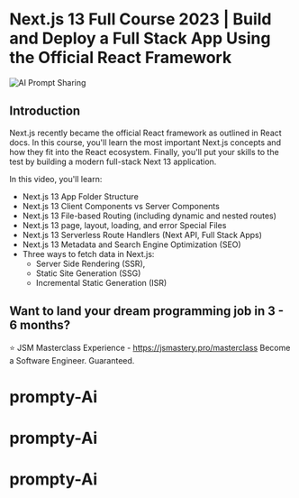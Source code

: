 # Next.js 13 Full Course 2023 | Build and Deploy a Full Stack App Using the Official React Framework
![AI Prompt Sharing](https://i.ibb.co/9pQNZZy/Thumbnail-27.png)

## Introduction
Next.js recently became the official React framework as outlined in React docs. In this course, you'll learn the most important Next.js concepts and how they fit into the React ecosystem. Finally, you'll put your skills to the test by building a modern full-stack Next 13 application.
 
In this video, you'll learn:
- Next.js 13 App Folder Structure
- Next.js 13 Client Components vs Server Components
- Next.js 13 File-based Routing (including dynamic and nested routes)
- Next.js 13 page, layout, loading, and error Special Files
- Next.js 13 Serverless Route Handlers (Next API, Full Stack Apps)
- Next.js 13 Metadata and Search Engine Optimization (SEO)
- Three ways to fetch data in Next.js:
   - Server Side Rendering (SSR),
   - Static Site Generation (SSG)
   - Incremental Static Generation (ISR)

## Want to land your dream programming job in 3 - 6 months?
⭐ JSM Masterclass Experience - https://jsmastery.pro/masterclass
Become a Software Engineer. Guaranteed.
# prompty-Ai
# prompty-Ai
# prompty-Ai
